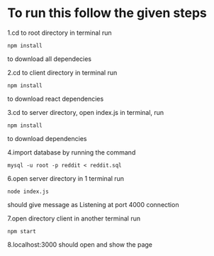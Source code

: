 # To run this follow the given steps

1.cd to root directory in terminal run

`npm install`

to download all dependecies

2.cd to client directory in terminal run

`npm install`

to download react dependencies

3.cd to server directory, open index.js in terminal, run 

`npm install`

to download dependencies

4.import database by running the command

`mysql -u root -p reddit < reddit.sql`


6.open server directory in 1 terminal run

`node index.js`

should give message as
Listening at port 4000
connection

7.open directory client in another terminal run

`npm start`

8.localhost:3000 should open and show the page



